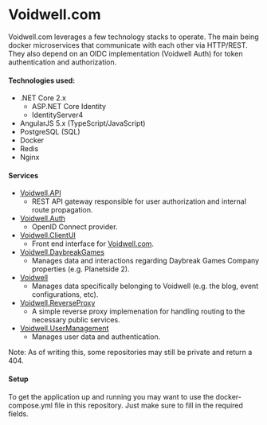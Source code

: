 # Voidwell.com

Voidwell.com leverages a few technology stacks to operate. The main being docker microservices that communicate with each other via HTTP/REST. They also depend on an OIDC implementation (Voidwell Auth) for token authentication and authorization.

#### Technologies used:

* .NET Core 2.x
  * ASP.NET Core Identity
  * IdentityServer4
* AngularJS 5.x (TypeScript/JavaScript)
* PostgreSQL (SQL)
* Docker
* Redis
* Nginx

#### Services

* [Voidwell.API](https://github.com/Lampjaw/Voidwell.API)
  * REST API gateway responsible for user authorization and internal route propagation.
* [Voidwell.Auth](https://github.com/Lampjaw/Voidwell.Auth)
  * OpenID Connect provider.
* [Voidwell.ClientUI](https://github.com/Lampjaw/Voidwell.ClientUI)
  * Front end interface for [Voidwell.com](https://voidwell.com).
* [Voidwell.DaybreakGames](https://github.com/Lampjaw/Voidwell.DaybreakGames)
  * Manages data and interactions regarding Daybreak Games Company properties (e.g. Planetside 2).
* [Voidwell](https://github.com/Lampjaw/Voidwell)
  * Manages data specifically belonging to Voidwell (e.g. the blog, event configurations, etc).
* [Voidwell.ReverseProxy](https://github.com/Lampjaw/Voidwell.ReverseProxy)
  * A simple reverse proxy implemenation for handling routing to the necessary public services.
* [Voidwell.UserManagement](https://github.com/Lampjaw/Voidwell.UserManagement)
  * Manages user data and authentication.
  
Note: As of writing this, some repositories may still be private and return a 404.
  
#### Setup
To get the application up and running you may want to use the docker-compose.yml file in this repository. Just make sure to fill in the required fields.
